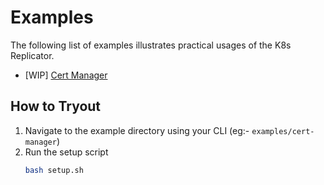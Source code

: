 # Examples

The following list of examples illustrates practical usages of the K8s Replicator.

- [WIP] [Cert Manager](./cert-manager)

## How to Tryout

1. Navigate to the example directory using your CLI (eg:- `examples/cert-manager`)
2. Run the setup script
   ```bash
   bash setup.sh
   ```
